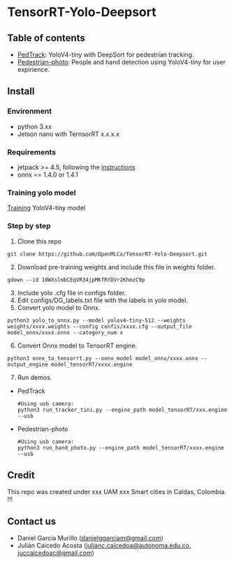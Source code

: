 # TensorRT-Yolo-Deepsort

## Table of contents
* [PedTrack](PedTrack/): YoloV4-tiny with DeepSort for pedestrian tracking.
* [Pedestrian-photo](Pedestrian-photo): People and hand detection using YoloV4-tiny for user expirience.

## Install

### Environment

- python 3.xx
- Jetson nano with TernsorRT x.x.x.x

### Requirements

- jetpack >= 4.5, following the [instructions](https://developer.nvidia.com/embedded/learn/get-started-jetson-nano-devkit#intro) <br />
- onnx == 1.4.0 or 1.4.1 <br />

### Training yolo model
[Training](Training/Training_yolov4_tiny.ipynb) YoloV4-tiny model

### Step by step

1. Clone this repo
  ```
  git clone https://github.com/OpenMLCo/TensorRT-Yolo-Deepsort.git
  ```

2. Download pre-training weights and include this file in weights folder.
  ```shell
  gdown --id 10WXslmbCEqVR34jpMKfRYDVr2KhmzC9p
  ```
3. Include yolo .cfg file in configs folder.
4. Edit configs/DG_labels.txt file with the labels in yolo model.
5. Convert yolo model to Onnx.
  ```shell
  python3 yolo_to_onnx.py --model yolov4-tiny-512 --weights weights/xxxx.weights --config confis/xxxx.cfg --output_file model_onnx/xxxx.onnx --category_num x
  ```
6. Convert Onnx model to TensorRT engine. 
  ```shell
  python3 onnx_to_tensorrt.py --onnx_model model_onnx/xxxx.onnx --output_engine model_tensorRT/xxxx.engine
  ```
7. Run demos.
  * PedTrack
    ```shell
    #Using usb camera:
    python3 run_tracker_tini.py --engine_path model_tensorRT/xxx.engine --usb
    ```    
  * Pedestrian-photo
    ```shell
    #Using usb camera:
    python3 run_hand_photo.py --engine_path model_tensorRT/xxxx.engine --usb
    ```

## Credit
This repo was created under xxx UAM xxx Smart cities in Caldas, Colombia. !!!

## Contact us
- Daniel Garcia Murillo (danielggarciam@gmail.com)
- Julián Caicedo Acosta (julianc.caicedoa@autonoma.edu.co, juccaicedoac@gmail.com)




